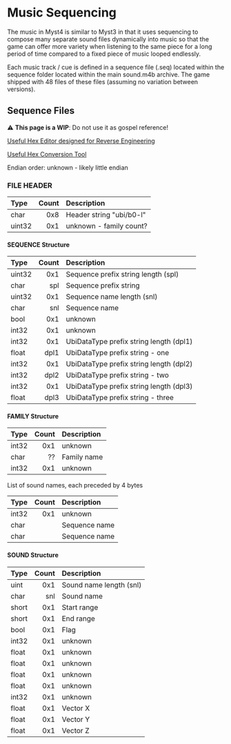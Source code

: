 # Music Sequencing

The music in Myst4 is similar to Myst3 in that it uses sequencing to compose many separate sound files dynamically into music so that the game can offer more variety when listening to the same piece for a long period of time compared to a fixed piece of music looped endlessly.

Each music track / cue is defined in a sequence file (.seq) located within the sequence folder located within the main sound.m4b archive.
The game shipped with 48 files of these files (assuming no variation between versions).

## Sequence Files

:warning: **This page is a WIP**: Do not use it as gospel reference!

[Useful Hex Editor designed for Reverse Engineering](https://web.imhex.werwolv.net/)

[Useful Hex Conversion Tool](https://www.scadacore.com/tools/programming-calculators/online-hex-converter/)

Endian order: unknown - likely little endian

### FILE HEADER

|  Type  | Count | Description |
| :----- | ----: | :---------- |
| char   |  0x8  | Header string "ubi/b0-l" |
| uint32 |  0x1  | unknown - family count? |

#### SEQUENCE Structure

|  Type  | Count | Description |
| :----- | ----: | :---------- |
| uint32 |  0x1  | Sequence prefix string length (spl) |
| char   |  spl  | Sequence prefix string |
| uint32 |  0x1  | Sequence name length (snl) |
| char   |  snl  | Sequence name |
| bool   |  0x1  | unknown |
| int32  |  0x1  | unknown |
| int32  |  0x1  | UbiDataType prefix string length (dpl1) |
| float  |  dpl1 | UbiDataType prefix string - one |
| int32  |  0x1  | UbiDataType prefix string length (dpl2) |
| int32  |  dpl2 | UbiDataType prefix string - two |
| int32  |  0x1  | UbiDataType prefix string length (dpl3) |
| float  |  dpl3 | UbiDataType prefix string - three |

#### FAMILY Structure

|  Type  | Count | Description |
| :----- | ----: | :---------- |
| int32  |  0x1  | unknown  |
| char   |  ??   | Family name |
| int32  |  0x1  | unknown |

List of sound names, each preceded by 4 bytes

|  Type  | Count | Description |
| :----- | ----: | :---------- |
| int32  |  0x1  | unknown |
| char   |       | Sequence name |
| char   |       | Sequence name |

#### SOUND Structure

|  Type  | Count | Description |
| :----- | ----: | :---------- |
| uint   |  0x1  | Sound name length (snl) |
| char   |  snl  | Sound name |
| short  |  0x1  | Start range |
| short  |  0x1  | End range |
| bool   |  0x1  | Flag |
| int32  |  0x1  | unknown  |
| float  |  0x1  | unknown |
| float  |  0x1  | unknown |
| float  |  0x1  | unknown |
| float  |  0x1  | unknown |
| int32  |  0x1  | unknown |
| float  |  0x1  | Vector X |
| float  |  0x1  | Vector Y |
| float  |  0x1  | Vector Z |
